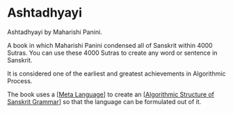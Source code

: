 # Ashtadhyayi

Ashtadhyayi by Maharishi Panini.

A book in which Maharishi Panini condensed all of Sanskrit within 4000 Sutras. You can use these 4000 Sutras to create any word or sentence in Sanskrit.

It is considered one of the earliest and greatest achievements in Algorithmic Process.

The book uses a [[Meta Language]] to create an [[Algorithmic Structure of Sanskrit Grammar]] so that the language can be formulated out of it.


[//begin]: # "Autogenerated link references for markdown compatibility"
[Meta Language]: <Meta Language> "Meta Language"
[Algorithmic Structure of Sanskrit Grammar]: <Algorithmic Structure of Sanskrit Grammar> "Algorithmic Structure of Sanskrit Grammar"
[//end]: # "Autogenerated link references"